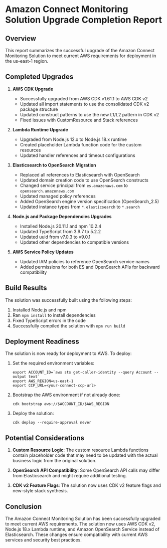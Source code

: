 # Amazon Connect Monitoring Solution Upgrade Completion Report

## Overview

This report summarizes the successful upgrade of the Amazon Connect Monitoring Solution to meet current AWS requirements for deployment in the us-east-1 region.

## Completed Upgrades

1. **AWS CDK Upgrade**
   - Successfully upgraded from AWS CDK v1.61.1 to AWS CDK v2
   - Updated all import statements to use the consolidated CDK v2 package structure
   - Updated construct patterns to use the new L1/L2 pattern in CDK v2
   - Fixed issues with CustomResource and Stack references

2. **Lambda Runtime Upgrade**
   - Upgraded from Node.js 12.x to Node.js 18.x runtime
   - Created placeholder Lambda function code for the custom resources
   - Updated handler references and timeout configurations

3. **Elasticsearch to OpenSearch Migration**
   - Replaced all references to Elasticsearch with OpenSearch
   - Updated domain creation code to use OpenSearch constructs
   - Changed service principal from `es.amazonaws.com` to `opensearch.amazonaws.com`
   - Updated managed policy references
   - Added OpenSearch engine version specification (OpenSearch_2.5)
   - Updated instance types from `*.elasticsearch` to `*.search`

4. **Node.js and Package Dependencies Upgrades**
   - Installed Node.js 20.11.1 and npm 10.2.4
   - Updated TypeScript from 3.9.7 to 5.2.2
   - Updated uuid from v7.0.3 to v9.0.1
   - Updated other dependencies to compatible versions

5. **AWS Service Policy Updates**
   - Updated IAM policies to reference OpenSearch service names
   - Added permissions for both ES and OpenSearch APIs for backward compatibility

## Build Results

The solution was successfully built using the following steps:
1. Installed Node.js and npm
2. Ran `npm install` to install dependencies
3. Fixed TypeScript errors in the code
4. Successfully compiled the solution with `npm run build`

## Deployment Readiness

The solution is now ready for deployment to AWS. To deploy:

1. Set the required environment variables:
   ```
   export ACCOUNT_ID=`aws sts get-caller-identity --query Account --output text`
   export AWS_REGION=us-east-1
   export CCP_URL=<your-connect-ccp-url>
   ```

2. Bootstrap the AWS environment if not already done:
   ```
   cdk bootstrap aws://$ACCOUNT_ID/$AWS_REGION
   ```

3. Deploy the solution:
   ```
   cdk deploy --require-approval never
   ```

## Potential Considerations

1. **Custom Resource Logic**: The custom resource Lambda functions contain placeholder code that may need to be updated with the actual business logic from the original solution.

2. **OpenSearch API Compatibility**: Some OpenSearch API calls may differ from Elasticsearch and might require additional testing.

3. **CDK v2 Feature Flags**: The solution now uses CDK v2 feature flags and new-style stack synthesis.

## Conclusion

The Amazon Connect Monitoring Solution has been successfully upgraded to meet current AWS requirements. The solution now uses AWS CDK v2, Node.js 18.x Lambda runtime, and Amazon OpenSearch Service instead of Elasticsearch. These changes ensure compatibility with current AWS services and security best practices.
